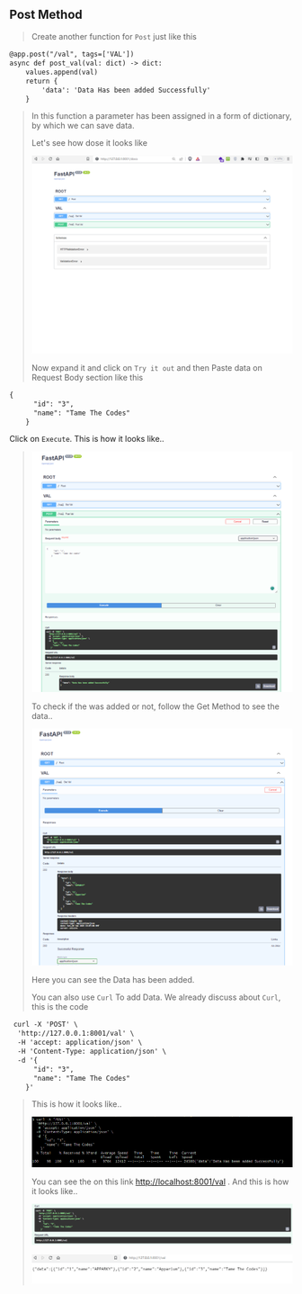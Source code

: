 ## Post Method
> Create another function for `Post` just like this
> 
```commandline
@app.post("/val", tags=['VAL'])
async def post_val(val: dict) -> dict:
    values.append(val)
    return {
        'data': 'Data Has been added Successfully'
    }
```

> In this function a parameter has been assigned in a form of dictionary, by which we can save data.
> 
> Let's see how dose it looks like
> 
> [![PostMethod](../ss/ss13.PNG)](https://apparky.vercel.app/)
> 
> Now expand it and click on `Try it out` and then Paste data on Request Body section like this
> 
```commandline
{
      "id": "3",
      "name": "Tame The Codes"
    }
```

Click on `Execute`. This is how it looks like..
> 
> [![PostExecute](../ss/ss14.PNG)](https://apparky.vercel.app/)
> 
> To check if the was added or not, follow the Get Method to see the data..
> 
> [![CheckGetMethod](../ss/ss15.PNG)](https://apparky.vercel.app/)
> 
> Here you can see the Data has been added.
> 
> You can also use `Curl` To add Data. We already discuss about `Curl`, this is the code
> 
```commandline
 curl -X 'POST' \
  'http://127.0.0.1:8001/val' \
  -H 'accept: application/json' \
  -H 'Content-Type: application/json' \
  -d '{
      "id": "3",
      "name": "Tame The Codes"
    }'
```
> 
> This is how it looks like..
> 
> [![PostCurl](../ss/ss16.PNG)](https://apparky.vercel.app/)
> 
> 
> You can see the on this link [http://localhost:8001/val](http://localhost:8001/val) . And this is how it looks like..
> 
> [![CurlRequest](../ss/ss17.PNG)](https://apparky.vercel.app/)
> 
> [![RequestLink](../ss/ss18.PNG)](https://apparky.vercel.app/)
> 
